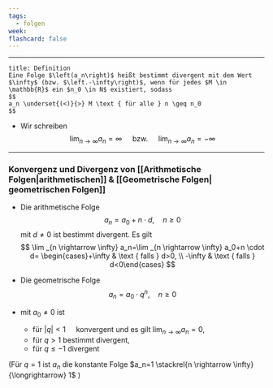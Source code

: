 ```yaml
---
tags:
  - folgen
week: 
flashcard: false
---
```

***

```ad-important
title: Definition
Eine Folge $\left(a_n\right)$ heißt bestimmt divergent mit dem Wert $\infty$ (bzw. $\left.-\infty\right)$, wenn für jedes $M \in \mathbb{R}$ ein $n_0 \in N$ existiert, sodass
$$
a_n \underset{(<)}{>} M \text { für alle } n \geq n_0
$$
```

- Wir schreiben
$$
\lim _{n \rightarrow \infty} a_n=\infty \quad \text { bzw. } \quad \lim _{n \rightarrow \infty} a_n=-\infty
$$
***
### Konvergenz und Divergenz von [[Arithmetische Folgen|arithmetischen]] & [[Geometrische Folgen| geometrischen Folgen]]

- Die arithmetische Folge
$$
a_n=a_0+n \cdot d, \quad n \geq 0
$$
mit $d \neq 0$ ist bestimmt divergent. Es gilt
$$
\lim _{n \rightarrow \infty} a_n=\lim _{n \rightarrow \infty} a_0+n \cdot d= \begin{cases}+\infty & \text { falls } d>0, \\ -\infty & \text { falls } d<0\end{cases}
$$

- Die geometrische Folge
$$
a_n=a_0 \cdot q^n, \quad n \geq 0
$$
- mit $a_0 \neq 0$ ist
	- für $|q|<1 \quad$ konvergent und es gilt $\lim _{n \rightarrow \infty} a_n=0$,
	- für $q>1$ bestimmt divergent,
	- für $q \leq-1$ divergent


(Für $q=1$ ist $a_n$ die konstante Folge $a_n=1 \stackrel{n \rightarrow \infty}{\longrightarrow} 1$ )

